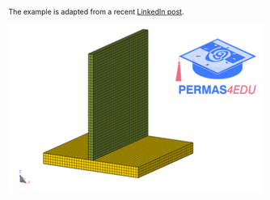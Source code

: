 The example is adapted from a recent [LinkedIn post](https://www.linkedin.com/feed/update/urn:li:activity:7351020649345097728/).

![Coupled plates](coupled_plates.png)
